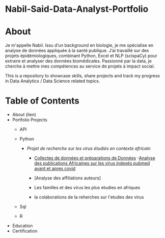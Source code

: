 # Nabil-Said-Data-Analyst-Portfolio

# About

Je m'appelle Nabil. 
Issu d’un background en biologie, je me spécialise en analyse de données appliquée à la santé publique. J’ai travaillé sur des projets épidémiologiques, combinant Python, Excel et NLP (scispaCy) pour extraire et analyser des données biomédicales.
Passionné par la data, je cherche à mettre mes compétences au service de projets à impact social.


This is a repository to showcase skills, share projects and track my progress in Data Analytics / Data Science related topics.

# Table of Contents
 - About (lien)
 - Portfolio Projects
    - API 
    - Python
      - *Projet de recherche sur les virus étudiés en contexte africain*  
        - [Collectes de données et  préparations de Données](https://github.com/nabil1said/Nabil-Said-Data_Analyst-Portfolio/blob/main/Pubmed_extraction_des_donn%C3%A9es_sur_les_fichier_txt_1.ipynb)
        -[Analyse des publications Africaines sur les virus indexés pubmed   avant et apres covid](https://github.com/nabil1said/Nabil-Said-Data_Analyst-Portfolio/blob/main/pubmed_analyse_de_donnes_exploratoire.ipynb)

        - [Analyse des affiliations auteurs]
        - Les familles et des virus  les  plus etudies en afriques
        - la colaborations de la reherches  sur  l'etudes  des virus
     
    - Sql
    - R
- Education
- Certification



          
 
